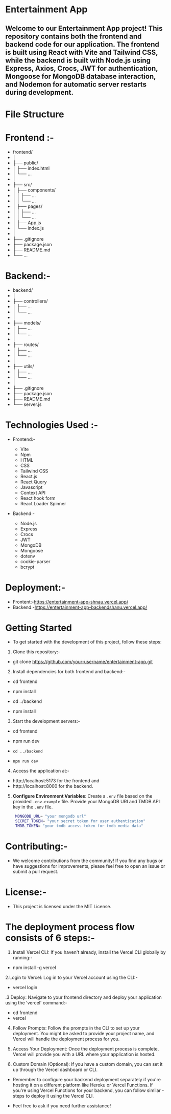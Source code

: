 # Entertainment App
## Welcome to our Entertainment App project! This repository contains both the frontend and backend code for our application. The frontend is built using React with Vite and Tailwind CSS, while the backend is built with Node.js using Express, Axios, Crocs, JWT for authentication, Mongoose for MongoDB database interaction, and Nodemon for automatic server restarts during development.

# File Structure
# Frontend :-
- frontend/
- │
- ├── public/
- │   ├── index.html
- │   └── ...
- │
- ├── src/
- │   ├── components/
- │   │   ├── ...
- │   │   └── ...
- │   ├── pages/
- │   │   ├── ...
- │   │   └── ...
- │   ├── App.js
- │   └── index.js
- │
- ├── .gitignore
- ├── package.json
- ├── README.md
- └── ...

# Backend:-
- backend/
- │
- ├── controllers/
- │   ├── ...
- │   └── ...
- │
- ├── models/
- │   ├── ...
- │   └── ...
- │
- ├── routes/
- │   ├── ...
- │   └── ...
- │
- ├── utils/
- │   ├── ...
- │   └── ...
- │
- ├── .gitignore
- ├── package.json
- ├── README.md
- └── server.js

# Technologies Used :-
- Frontend:-
  - Vite
  - Npm
  - HTML
  - CSS
  - Tailwind CSS
  - React.js
  - React Query
  - Javascript
  - Context API
  - React hook form
  - React Loader Spinner

- Backend:-
  - Node.js
  - Express
  - Crocs
  - JWT
  - MongoDB
  - Mongoose
  - dotenv
  - cookie-parser
  - bcrypt

# Deployment:-
- Frontent:-https://entertainment-app-shnau.vercel.app/
- Backend:-https://entertainment-app-backendshanu.vercel.app/

# Getting Started
- To get started with the development of this project, follow these steps:

1. Clone this repository:-
- git clone https://github.com/your-username/entertainment-app.git

2. Install dependencies for both frontend and backend:-
- cd frontend
- npm install

- cd ../backend
- npm install

3. Start the development servers:-
- cd frontend
- npm run dev

- `cd ../backend`
- `npm run dev`

4. Access the application at:-
  - http://localhost:5173 for the frontend and
  - http://localhost:8000 for the backend.
    
5. **Configure Environment Variables**: Create a `.env` file based on the provided `.env.example` file. Provide your MongoDB URI and TMDB API key in the `.env` file.
   ```bash
    MONGODB_URL= "your mongodb url"
    SECRET_TOKEN= "your secret token for user authentication"
    TMDB_TOKEN= "your tmdb access token for tmdb media data"
   ```
# Contributing:-
- We welcome contributions from the community! If you find any bugs or have suggestions for improvements, please feel free to open an issue or submit a pull request.

# License:-
- This project is licensed under the MIT License.

# The deployment process flow consists of 6 steps:-

1. Install Vercel CLI: If you haven't already, install the Vercel CLI globally by running:-
- npm install -g vercel

2.Login to Vercel: Log in to your Vercel account using the CLI:-
  - vercel login

.3 Deploy: Navigate to your frontend directory and deploy your application using the 'vercel' command:-
 - cd frontend
 - vercel
  
 4. Follow Prompts: Follow the prompts in the CLI to set up your deployment. You might be asked to provide your project name, and Vercel will handle the deployment process for you.
  
 5. Access Your Deployment: Once the deployment process is complete, Vercel will provide you with a URL where your application is hosted.
    
 6. Custom Domain (Optional): If you have a custom domain, you can set it up through the Vercel dashboard or CLI.

- Remember to configure your backend deployment separately if you're hosting it on a different platform like Heroku or Vercel Functions. If you're using Vercel Functions for your backend, you can follow similar - steps to deploy it using the Vercel CLI.

- Feel free to ask if you need further assistance!
